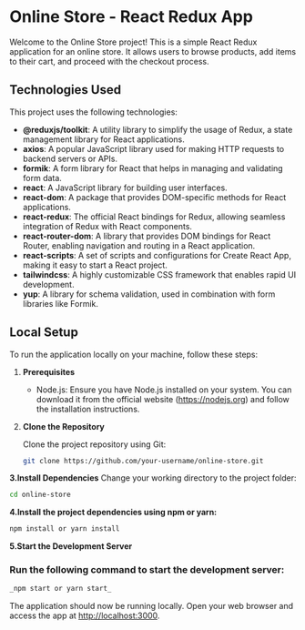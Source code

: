 # Online Store - React Redux App

Welcome to the Online Store project! This is a simple React Redux application for an online store. It allows users to browse products, add items to their cart, and proceed with the checkout process.

## Technologies Used

This project uses the following technologies:

- **@reduxjs/toolkit**: A utility library to simplify the usage of Redux, a state management library for React applications.
- **axios**: A popular JavaScript library used for making HTTP requests to backend servers or APIs.
- **formik**: A form library for React that helps in managing and validating form data.
- **react**: A JavaScript library for building user interfaces.
- **react-dom**: A package that provides DOM-specific methods for React applications.
- **react-redux**: The official React bindings for Redux, allowing seamless integration of Redux with React components.
- **react-router-dom**: A library that provides DOM bindings for React Router, enabling navigation and routing in a React application.
- **react-scripts**: A set of scripts and configurations for Create React App, making it easy to start a React project.
- **tailwindcss**: A highly customizable CSS framework that enables rapid UI development.
- **yup**: A library for schema validation, used in combination with form libraries like Formik.

## Local Setup

To run the application locally on your machine, follow these steps:

1. **Prerequisites**

   - Node.js: Ensure you have Node.js installed on your system. You can download it from the official website (https://nodejs.org) and follow the installation instructions.

2. **Clone the Repository**

   Clone the project repository using Git:

   ```bash
   git clone https://github.com/your-username/online-store.git
   ```

**3.Install Dependencies**
Change your working directory to the project folder:

```bash
cd online-store
```

**4.Install the project dependencies using npm or yarn:**

```bash
npm install or yarn install
```

**5.Start the Development Server**

### Run the following command to start the development server:

```bash
_npm start or yarn start_
```

The application should now be running locally. Open your web browser and access the app at [http://localhost:3000](http://localhost:3000).
